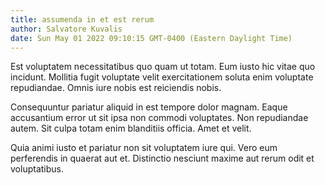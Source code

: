 ```yaml
---
title: assumenda in et est rerum
author: Salvatore Kuvalis
date: Sun May 01 2022 09:10:15 GMT-0400 (Eastern Daylight Time)
---
```

Est voluptatem necessitatibus quo quam ut totam. Eum iusto hic vitae quo incidunt. Mollitia fugit voluptate velit exercitationem soluta enim voluptate repudiandae. Omnis iure nobis est reiciendis nobis.

 Consequuntur pariatur aliquid in est tempore dolor magnam. Eaque accusantium error ut sit ipsa non commodi voluptates. Non repudiandae autem. Sit culpa totam enim blanditiis officia. Amet et velit.

 Quia animi iusto et pariatur non sit voluptatem iure qui. Vero eum perferendis in quaerat aut et. Distinctio nesciunt maxime aut rerum odit et voluptatibus.
